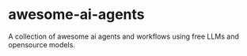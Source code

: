 # awesome-ai-agents
A collection of awesome ai agents and workflows using free LLMs and opensource models.
